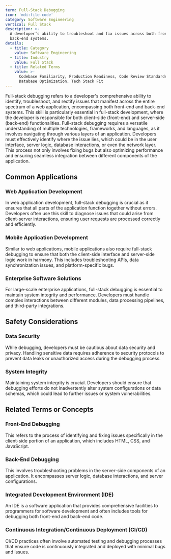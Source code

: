 ```yaml
---
term: Full-Stack Debugging
icon: 'mdi:file-code'
category: Software Engineering
vertical: Full Stack
description: >-
  A developer’s ability to troubleshoot and fix issues across both front-end and
  back-end systems.
details:
  - title: Category
    value: Software Engineering
  - title: Industry
    value: Full Stack
  - title: Related Terms
    value: >-
      Codebase Familiarity, Production Readiness, Code Review Standards,
      Database Optimization, Tech Stack Fit
---
```

Full-stack debugging refers to a developer's comprehensive ability to identify, troubleshoot, and rectify issues that manifest across the entire spectrum of a web application, encompassing both front-end and back-end systems. This skill is particularly essential in full-stack development, where the developer is responsible for both client-side (front-end) and server-side (back-end) functionalities. Full-stack debugging requires a versatile understanding of multiple technologies, frameworks, and languages, as it involves navigating through various layers of an application. Developers must effectively identify where the issue lies, which could be in the user interface, server logic, database interactions, or even the network layer. This process not only involves fixing bugs but also optimizing performance and ensuring seamless integration between different components of the application.

## Common Applications

### Web Application Development
In web application development, full-stack debugging is crucial as it ensures that all parts of the application function together without errors. Developers often use this skill to diagnose issues that could arise from client-server interactions, ensuring user requests are processed correctly and efficiently.

### Mobile Application Development
Similar to web applications, mobile applications also require full-stack debugging to ensure that both the client-side interface and server-side logic work in harmony. This includes troubleshooting APIs, data synchronization issues, and platform-specific bugs.

### Enterprise Software Solutions
For large-scale enterprise applications, full-stack debugging is essential to maintain system integrity and performance. Developers must handle complex interactions between different modules, data processing pipelines, and third-party integrations.

## Safety Considerations

### Data Security
While debugging, developers must be cautious about data security and privacy. Handling sensitive data requires adherence to security protocols to prevent data leaks or unauthorized access during the debugging process.

### System Integrity
Maintaining system integrity is crucial. Developers should ensure that debugging efforts do not inadvertently alter system configurations or data schemas, which could lead to further issues or system vulnerabilities.

## Related Terms or Concepts

### Front-End Debugging
This refers to the process of identifying and fixing issues specifically in the client-side portion of an application, which includes HTML, CSS, and JavaScript.

### Back-End Debugging
This involves troubleshooting problems in the server-side components of an application. It encompasses server logic, database interactions, and server configurations.

### Integrated Development Environment (IDE)
An IDE is a software application that provides comprehensive facilities to programmers for software development and often includes tools for debugging both front-end and back-end code.

### Continuous Integration/Continuous Deployment (CI/CD)
CI/CD practices often involve automated testing and debugging processes that ensure code is continuously integrated and deployed with minimal bugs and issues.
